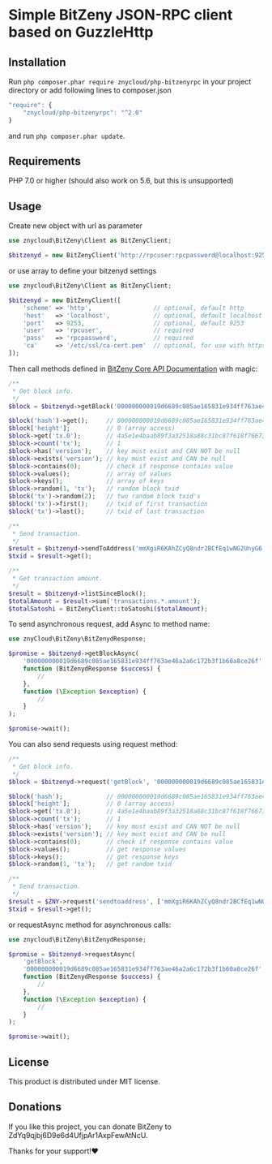 # Simple BitZeny JSON-RPC client based on GuzzleHttp


## Installation
Run ```php composer.phar require znycloud/php-bitzenyrpc``` in your project directory or add following lines to composer.json
```javascript
"require": {
    "znycloud/php-bitzenyrpc": "^2.0"
}
```
and run ```php composer.phar update```.

## Requirements
PHP 7.0 or higher (should also work on 5.6, but this is unsupported)

## Usage
Create new object with url as parameter
```php
use znycloud\BitZeny\Client as BitZenyClient;

$bitzenyd = new BitZenyClient('http://rpcuser:rpcpassword@localhost:9253/');
```
or use array to define your bitzenyd settings
```php
use znycloud\BitZeny\Client as BitZenyClient;

$bitzenyd = new BitZenyClient([
    'scheme' => 'http',                 // optional, default http
    'host'   => 'localhost',            // optional, default localhost
    'port'   => 9253,                   // optional, default 9253
    'user'   => 'rpcuser',              // required
    'pass'   => 'rpcpassword',          // required
    'ca'     => '/etc/ssl/ca-cert.pem'  // optional, for use with https scheme
]);
```
Then call methods defined in [BitZeny Core API Documentation](https://BitZeny.org/en/developer-reference#BitZeny-core-apis) with magic:
```php
/**
 * Get block info.
 */
$block = $bitzenyd->getBlock('000000000019d6689c085ae165831e934ff763ae46a2a6c172b3f1b60a8ce26f');

$block('hash')->get();     // 000000000019d6689c085ae165831e934ff763ae46a2a6c172b3f1b60a8ce26f
$block['height'];          // 0 (array access)
$block->get('tx.0');       // 4a5e1e4baab89f3a32518a88c31bc87f618f76673e2cc77ab2127b7afdeda33b
$block->count('tx');       // 1
$block->has('version');    // key must exist and CAN NOT be null
$block->exists('version'); // key must exist and CAN be null
$block->contains(0);       // check if response contains value
$block->values();          // array of values
$block->keys();            // array of keys
$block->random(1, 'tx');   // random block txid
$block('tx')->random(2);   // two random block txid's
$block('tx')->first();     // txid of first transaction
$block('tx')->last();      // txid of last transaction

/**
 * Send transaction.
 */
$result = $bitzenyd->sendToAddress('mmXgiR6KAhZCyQ8ndr2BCfEq1wNG2UnyG6', 0.1);
$txid = $result->get();

/**
 * Get transaction amount.
 */
$result = $bitzenyd->listSinceBlock();
$totalAmount = $result->sum('transactions.*.amount');
$totalSatoshi = BitZenyClient::toSatoshi($totalAmount);
```
To send asynchronous request, add Async to method name:
```php
use znyCloud\BitZeny\BitZenydResponse;

$promise = $bitzenyd->getBlockAsync(
    '000000000019d6689c085ae165831e934ff763ae46a2a6c172b3f1b60a8ce26f',
    function (BitZenydResponse $success) {
        //
    },
    function (\Exception $exception) {
        //
    }
);

$promise->wait();
```

You can also send requests using request method:
```php
/**
 * Get block info.
 */
$block = $bitzenyd->request('getBlock', '000000000019d6689c085ae165831e934ff763ae46a2a6c172b3f1b60a8ce26f');

$block('hash');            // 000000000019d6689c085ae165831e934ff763ae46a2a6c172b3f1b60a8ce26f
$block['height'];          // 0 (array access)
$block->get('tx.0');       // 4a5e1e4baab89f3a32518a88c31bc87f618f76673e2cc77ab2127b7afdeda33b
$block->count('tx');       // 1
$block->has('version');    // key must exist and CAN NOT be null
$block->exists('version'); // key must exist and CAN be null
$block->contains(0);       // check if response contains value
$block->values();          // get response values
$block->keys();            // get response keys
$block->random(1, 'tx');   // get random txid

/**
 * Send transaction.
 */
$result = $ZNY->request('sendtoaddress', ['mmXgiR6KAhZCyQ8ndr2BCfEq1wNG2UnyG6', 0.06]);
$txid = $result->get();

```
or requestAsync method for asynchronous calls:
```php
use znycloud\BitZeny\BitZenydResponse;

$promise = $bitzenyd->requestAsync(
    'getBlock',
    '000000000019d6689c085ae165831e934ff763ae46a2a6c172b3f1b60a8ce26f',
    function (BitZenydResponse $success) {
        //
    },
    function (\Exception $exception) {
        //
    }
);

$promise->wait();
```

## License

This product is distributed under MIT license.

## Donations

If you like this project,
you can donate BitZeny to ZdYq9qjbj6D9e6d4UfjpAr1AxpFewAtNcU.

Thanks for your support!❤
